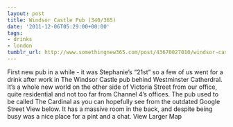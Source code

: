 ```yaml
---
layout: post
title: Windsor Castle Pub (340/365)
date: '2011-12-06T05:29:00+00:00'
tags:
- drinks
- london
tumblr_url: http://www.somethingnew365.com/post/43670027010/windsor-castle-pub-340365
---
```

First new pub in a while - it was Stephanie’s “21st” so a few of us went for a drink after work in The Windsor Castle pub behind Westminster Catherdral.
It’s a whole new world on the other side of Victoria Street from our office, quite residential and not too far from Channel 4’s offices. The pub used to be called The Cardinal as you can hopefully see from the outdated Google Street View below. It has a massive room in the back, and despite being busy was a nice place for a pint and a chat.
View Larger Map 

